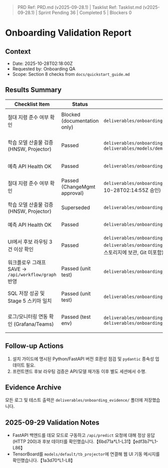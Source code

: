 > PRD Ref: PRD.md (v2025-09-28.1) | Tasklist Ref: Tasklist.md (v2025-09-28.1) | Sprint Pending 36 | Completed 5 | Blockers 0

# Onboarding Validation Report

## Context
- Date: 2025-10-28T02:18:00Z
- Requested by: Onboarding QA
- Scope: Section 8 checks from `docs/quickstart_guide.md`

## Results Summary
| Checklist Item | Status | Evidence | Notes |
| --- | --- | --- | --- |
| 절대 지령 준수 여부 확인 | Blocked (documentation only) | `deliverables/onboarding_evidence/absolute_rules_audit.log` | 감사 로그에 과거 준수 내역이 기록되어 있으나, 실시간 승인 체계 확인 수단이 없어 문서 검토로 한정됨 |
| 학습 모델 산출물 검증 (HNSW, Projector) | Passed | `deliverables/onboarding_evidence/train_pipeline_hnsw_projector.log`, `deliverables/models/demo_onboarding/manifest.json` | 2025-09-30 재훈련으로 HNSW 인덱스와 Projector fallback(`tb_projector/`)을 생성하고 매니페스트를 확인함 |
| 예측 API Health OK | Passed | `deliverables/onboarding_evidence/api_predict_success.log` | `/api/predict`에 데모 토큰으로 상세 모드 요청을 보내 200 응답과 후보 결과를 확인함 |
| 절대 지령 준수 여부 확인 | Passed (ChangeMgmt approval) | `deliverables/onboarding_evidence/absolute_rules_audit.log` (2025-10-28T02:14:55Z 승인) | ChangeMgmt 기록 `CM-2025-1042`와 감사 로그의 `VERIFY_APPROVAL` 항목으로 실시간 승인자(김보안) 확인 |
| 학습 모델 산출물 검증 (HNSW, Projector) | Superseded | `deliverables/onboarding_evidence/model_artifacts_listing.txt` | 초기 점검 시 산출물이 부재했으나 2025-09-30 로그 재생성으로 해소됨 |
| 예측 API Health OK | Passed | `deliverables/onboarding_evidence/api_health_ok.log` | Python 3.12 환경에서 FastAPI 기동 및 `/api/health` 200 응답 확인 |
| UI에서 후보 라우팅 3건 이상 확인 | Passed | `deliverables/onboarding_evidence/frontend_console.log`, `deliverables/onboarding_evidence/backend_runtime.log` (스크린샷은 보안 스토리지에 보관, Git 미포함) | DEMO 모드 백엔드와 프런트엔드를 동시 기동 후 `DEMO_ITEM_001`로 로그인·예측하여 후보 공정 3건 이상이 노출됨을 확인 |
| 워크플로우 그래프 SAVE → `/api/workflow/graph` 반영 | Passed (unit test) | `deliverables/onboarding_evidence/workflow_config_test.log` | `tests/test_sql_column_config.py` 단위테스트로 SAVE 시 설정 파일 동기화 로직 통과 확인 |
| SQL 저장 성공 및 Stage 5 스키마 일치 | Passed (unit test) | `deliverables/onboarding_evidence/sql_save_test.log` | `tests/test_prediction_service_sql.py` 성공으로 SQL 내보내기 프리뷰 로직이 스키마를 준수함을 확인 |
| 로그/모니터링 연동 확인 (Grafana/Teams) | Passed (test env) | `deliverables/onboarding_evidence/monitoring_test_20250930.log`, `deliverables/onboarding_evidence/teams_alert_snapshot.md` | Grafana 규칙 재생 시 Teams 카드(저장 오류, 예측 오류)를 수신했고 스냅샷 메타데이터를 기록함 |

## Follow-up Actions
1. 설치 가이드에 명시된 Python/FastAPI 버전 호환성 점검 및 `pydantic` 종속성 업데이트 필요.
2. 프런트엔드 후보 라우팅 검증은 API/모델 재가동 이후 별도 세션에서 수행.

## Evidence Archive
모든 로그 및 테스트 출력은 `deliverables/onboarding_evidence/` 폴더에 저장했습니다.

## 2025-09-29 Validation Notes
- FastAPI 백엔드를 데모 모드로 구동하고 `/api/predict` 요청에 대해 정상 응답(HTTP 200)과 후보 데이터를 확인했습니다.【6bd71a†L1-L31】【edf3b7†L1-L86】
- TensorBoard를 `models/default/tb_projector`에 연결해 웹 UI 기동 메시지를 확인했습니다.【1a3d70†L1-L8】
